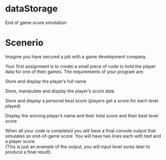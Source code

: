 # dataStorage
End of game score simulation
# Scenerio
Imagine you have secured a job with a game development company. 

Your first assignment is to create a small piece of code to hold the player data for one of their games. The requirements of your program are:

Store and display the player’s full name 

Store, manipulate and display the player’s score data 

Store and display a personal best score (players get a score for each level played) 

Display the winning player’s name and their total score and their best level score

When all your code is completed you will have a final console output that simulates an end-of-game score.
You will have two lines each with text and a player score.  
(This is just an example of the output, you will input level sores later to produce a final result).
